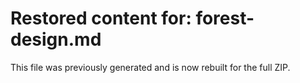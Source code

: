 # Restored content for: forest-design.md

This file was previously generated and is now rebuilt for the full ZIP.